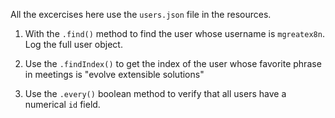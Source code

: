 All the excercises here use the `users.json` file in the resources.

1. With the `.find()` method to find the user whose username is `mgreatex8n`. Log the full user object.

2. Use the `.findIndex()` to get the index of the user whose favorite phrase in meetings is "evolve extensible solutions"

3. Use the `.every()` boolean method to verify that all users have a numerical `id` field.